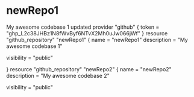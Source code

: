 # newRepo1
My awesome codebase 1 updated
provider "github" {
  token = "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"
}
resource "github_repository" "newRepo1" {
  name        = "newRepo1"
  description = "My awesome codebase 1"

  visibility = "public"

}
resource "github_repository" "newRepo2" {
  name        = "newRepo2"
  description = "My awesome codebase 2"

  visibility = "public"
